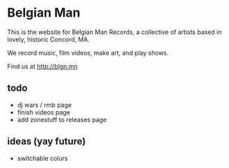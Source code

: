 # Belgian Man

This is the website for Belgian Man Records, a collective of artists based in lovely, historic Concord, MA.

We record music, film videos, make art, and play shows.

Find us at http://blgn.mn

## todo

* dj wars / rmb page
* finish videos page
* add zonestuff to releases page

## ideas (yay future)

* switchable colurs